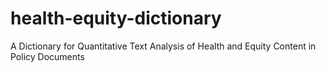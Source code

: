 # health-equity-dictionary
A Dictionary for Quantitative Text Analysis of Health and Equity Content in Policy Documents
